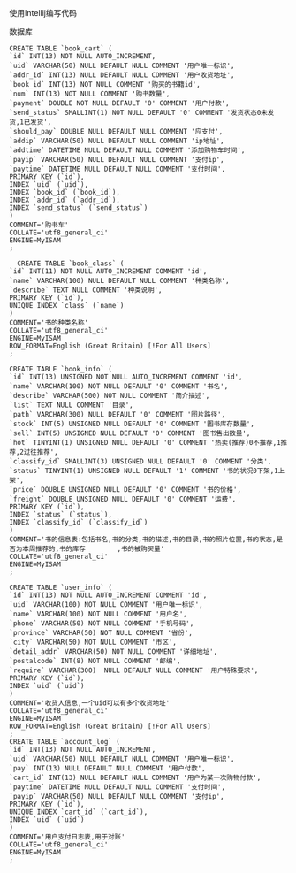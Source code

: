 使用Intellij编写代码

数据库

    CREATE TABLE `book_cart` (
	`id` INT(13) NOT NULL AUTO_INCREMENT,
	`uid` VARCHAR(50) NULL DEFAULT NULL COMMENT '用户唯一标识',
	`addr_id` INT(13) NULL DEFAULT NULL COMMENT '用户收货地址',
	`book_id` INT(13) NOT NULL COMMENT '购买的书籍id',
	`num` INT(13) NOT NULL COMMENT '购书数量',
	`payment` DOUBLE NOT NULL DEFAULT '0' COMMENT '用户付款',
	`send_status` SMALLINT(1) NOT NULL DEFAULT '0' COMMENT '发货状态0未发货,1已发货',
	`should_pay` DOUBLE NULL DEFAULT NULL COMMENT '应支付',
	`addip` VARCHAR(50) NULL DEFAULT NULL COMMENT 'ip地址',
	`addtime` DATETIME NULL DEFAULT NULL COMMENT '添加购物车时间',
	`payip` VARCHAR(50) NULL DEFAULT NULL COMMENT '支付ip',
	`paytime` DATETIME NULL DEFAULT NULL COMMENT '支付时间',
	PRIMARY KEY (`id`),
	INDEX `uid` (`uid`),
	INDEX `book_id` (`book_id`),
	INDEX `addr_id` (`addr_id`),
	INDEX `send_status` (`send_status`)
	)
	COMMENT='购书车'
	COLLATE='utf8_general_ci'
	ENGINE=MyISAM
	;

      CREATE TABLE `book_class` (
	`id` INT(11) NOT NULL AUTO_INCREMENT COMMENT 'id',
	`name` VARCHAR(100) NULL DEFAULT NULL COMMENT '种类名称',
	`describe` TEXT NULL COMMENT '种类说明',
	PRIMARY KEY (`id`),
	UNIQUE INDEX `class` (`name`)
	)
	COMMENT='书的种类名称'
	COLLATE='utf8_general_ci'
	ENGINE=MyISAM
	ROW_FORMAT=English (Great Britain) [!For All Users]
	;

    CREATE TABLE `book_info` (
	`id` INT(13) UNSIGNED NOT NULL AUTO_INCREMENT COMMENT 'id',
	`name` VARCHAR(100) NOT NULL DEFAULT '0' COMMENT '书名',
	`describe` VARCHAR(500) NOT NULL COMMENT '简介描述',
	`list` TEXT NULL COMMENT '目录',
	`path` VARCHAR(300) NULL DEFAULT '0' COMMENT '图片路径',
	`stock` INT(5) UNSIGNED NULL DEFAULT '0' COMMENT '图书库存数量',
	`sell` INT(5) UNSIGNED NULL DEFAULT '0' COMMENT '图书售出数量',
	`hot` TINYINT(1) UNSIGNED NULL DEFAULT '0' COMMENT '热卖(推荐)0不推荐,1推荐,2过往推荐',
	`classify_id` SMALLINT(3) UNSIGNED NULL DEFAULT '0' COMMENT '分类',
	`status` TINYINT(1) UNSIGNED NULL DEFAULT '1' COMMENT '书的状况0下架,1上架',
	`price` DOUBLE UNSIGNED NULL DEFAULT '0' COMMENT '书的价格',
	`freight` DOUBLE UNSIGNED NULL DEFAULT '0' COMMENT '运费',
	PRIMARY KEY (`id`),
	INDEX `status` (`status`),
	INDEX `classify_id` (`classify_id`)
	)
	COMMENT='书的信息表:包括书名,书的分类,书的描述,书的目录,书的照片位置,书的状态,是否为本周推荐的,书的库存 		,书的被购买量'
	COLLATE='utf8_general_ci'
	ENGINE=MyISAM
	;

	CREATE TABLE `user_info` (
	`id` INT(13) NOT NULL AUTO_INCREMENT COMMENT 'id',
	`uid` VARCHAR(100) NOT NULL COMMENT '用户唯一标识',
	`name` VARCHAR(100) NOT NULL COMMENT '用户名',
	`phone` VARCHAR(50) NOT NULL COMMENT '手机号码',
	`province` VARCHAR(50) NOT NULL COMMENT '省份',
	`city` VARCHAR(50) NOT NULL COMMENT '市区',
	`detail_addr` VARCHAR(50) NOT NULL COMMENT '详细地址',
	`postalcode` INT(8) NOT NULL COMMENT '邮编',
	`require` VARCHAR(300)  NULL DEFAULT NULL COMMENT '用户特殊要求',
	PRIMARY KEY (`id`),
	INDEX `uid` (`uid`)
	)
	COMMENT='收货人信息,一个uid可以有多个收货地址'
	COLLATE='utf8_general_ci'
	ENGINE=MyISAM
	ROW_FORMAT=English (Great Britain) [!For All Users]
	;
	CREATE TABLE `account_log` (
	`id` INT(13) NOT NULL AUTO_INCREMENT,
	`uid` VARCHAR(50) NULL DEFAULT NULL COMMENT '用户唯一标识',
	`pay` INT(13) NULL DEFAULT NULL COMMENT '用户付款',
	`cart_id` INT(13) NULL DEFAULT NULL COMMENT '用户为某一次购物付款',
	`paytime` DATETIME NULL DEFAULT NULL COMMENT '支付时间',
	`payip` VARCHAR(50) NULL DEFAULT NULL COMMENT '支付ip',
	PRIMARY KEY (`id`),
	UNIQUE INDEX `cart_id` (`cart_id`),
	INDEX `uid` (`uid`)
	)
	COMMENT='用户支付日志表,用于对账'
	COLLATE='utf8_general_ci'
	ENGINE=MyISAM
	;
